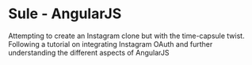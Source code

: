 <h1>Sule - AngularJS</h1>

<p> Attempting to create an Instagram clone but with the time-capsule twist. Following a tutorial on integrating Instagram OAuth and further understanding the different aspects of AngularJS </p>